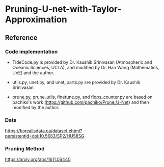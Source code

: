 # Pruning-U-net-with-Taylor-Approximation

## Reference
### Code implementation
- TideCode.py is provided by Dr. Kaushik Srinivasan (Atmospheric and Oceanic Sciences, UCLA), and modified by Dr. Han Wang (Mathematics, UoE) and the author.
* utils.py, unet.py, and unet_parts.py are provided by Dr. Kaushik Srinivasan
+ prune.py, prune_utils, finetune.py, and flops_counter.py are based on pachiko's work (https://github.com/pachiko/Prune_U-Net) and then modified by the author.

### Data
https://borealisdata.ca/dataset.xhtml?persistentId=doi:10.5683/SP2/HU58SG

### Pruning Method
https://arxiv.org/abs/1611.06440
